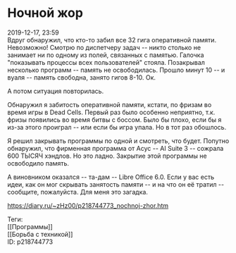 Ночной жор
===========

   
 2019-12-17, 23:59   
  Вдруг обнаружил, что кто-то забил все 32 гига оперативной памяти. Невозможно! Смотрю по диспетчеру задач -- никто столько не занимает ни по одному из полей, связанных с памятью. Галочка "показывать процессы всех пользователей" стояла. Позакрывал несколько программ -- память не освободилась. Прошло минут 10 -- и вуаля -- память свободна, занято гигов 8-10. Ок.   
   
 А потом ситуация повторилась.   
   
  Обнаружил я забитость оперативной памяти, кстати, по фризам во время игры в Dead Cells. Первый раз было особенно неприятно, т.к. фризы появились во время битвы с боссом. Было бы плохо, если бы я из-за этого проиграл -- или если бы игра упала. Но в тот раз обошлось.    
   
 Я решил закрывать программы по одной и смотреть, что будет. Попутно обнаружил, что фирменная программа от Асус -- AI Suite 3 -- сожрала 600 ТЫСЯЧ хэндлов. Но это ладно. Закрытие этой программы не освободило память.   
   
 А виновником оказался -- та-дам -- Libre Office 6.0. Если у вас есть идеи, как он мог скрывать занятость памяти -- и на что он её тратил -- сообщите, пожалуйста. Для меня это загадка.   
    
 <https://diary.ru/~zHz00/p218744773_nochnoj-zhor.htm>   
   
 Теги:   
 [[Программы]]   
 [[Борьба с техникой]]   
 ID: p218744773